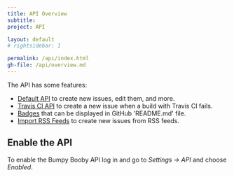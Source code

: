 ```yaml
---
title: API Overview
subtitle: 
project: API

layout: default
# rightsidebar: 1

permalink: /api/index.html
gh-file: /api/overview.md
---
```

The API has some features:

 * [Default API](Bumpy-Booby-API) to create new issues, edit them, and more.
 * [Travis CI API](Travis-CI-API) to create a new issue when a build with Travis CI fails.
 * [Badges](Badges) that can be displayed in GitHub 'README.md' file.
 * [Import RSS Feeds](Import-RSS) to create new issues from RSS feeds.

## Enable the API

To enable the Bumpy Booby API log in and go to *Settings -> API* and choose *Enabled*.
